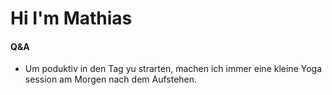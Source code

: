  # Hi I'm Mathias 


#### Q&A
 - Um poduktiv in den Tag yu strarten, machen ich immer eine kleine Yoga session am Morgen nach dem Aufstehen.
